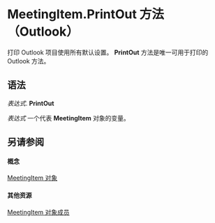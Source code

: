 
# MeetingItem.PrintOut 方法 （Outlook）

打印 Outlook 项目使用所有默认设置。 **PrintOut** 方法是唯一可用于打印的 Outlook 方法。


## 语法

 _表达式_. **PrintOut**

 _表达式_ 一个代表 **MeetingItem** 对象的变量。


## 另请参阅


#### 概念


[MeetingItem 对象](b75730f5-b395-3d66-5acd-b64fd8fcd78f.md)
#### 其他资源


[MeetingItem 对象成员](9ae6a19d-d326-4c37-90d8-5ed9933672a0.md)